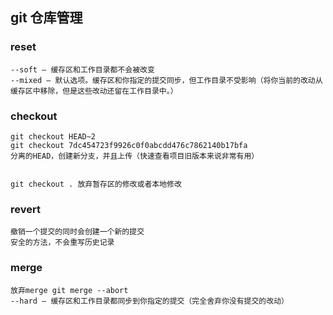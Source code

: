 ## git 仓库管理
### reset
    --soft – 缓存区和工作目录都不会被改变
    --mixed – 默认选项。缓存区和你指定的提交同步，但工作目录不受影响（将你当前的改动从缓存区中移除，但是这些改动还留在工作目录中。）


### checkout
    git checkout HEAD~2
    git checkout 7dc454723f9926c0f0abcdd476c7862140b17bfa
    分离的HEAD，创建新分支，并且上传（快速查看项目旧版本来说非常有用）


    git checkout . 放弃暂存区的修改或者本地修改


### revert
    撤销一个提交的同时会创建一个新的提交
    安全的方法，不会重写历史记录

### merge
    放弃merge git merge --abort
    --hard – 缓存区和工作目录都同步到你指定的提交（完全舍弃你没有提交的改动）
